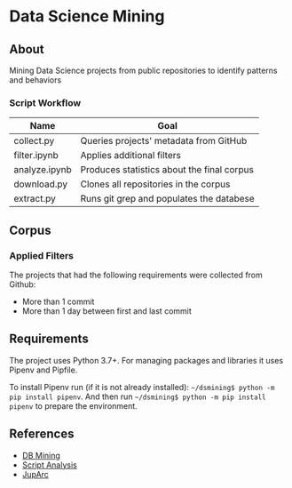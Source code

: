 # Data Science Mining

## About
Mining Data Science projects from public repositories to identify patterns and behaviors

### Script Workflow
| Name          | Goal                                       |
| ------------- |--------------------------------------------|  
| collect.py    | Queries projects' metadata from GitHub     | 
| filter.ipynb  | Applies additional filters                 |
| analyze.ipynb | Produces statistics about the final corpus | 
| download.py   | Clones all repositories in the corpus      |
| extract.py    | Runs git grep and populates the databese   |

## Corpus
### Applied Filters
The projects that had the following requirements were collected from Github:
- More than 1 commit
- More than 1 day between first and last commit

## Requirements
The project uses Python 3.7+.  For managing packages and libraries it uses Pipenv and Pipfile.

To install Pipenv run (if it is not already installed): ``~/dsmining$ python -m pip install pipenv``.
And then run ``~/dsmining$ python -m pip install pipenv`` to prepare the environment.

## References
- [DB Mining](https://github.com/gems-uff/db-mining)
- [Script Analysis](https://github.com/dew-uff/script-analysis)
- [JupArc](https://github.com/gems-uff/jupyter-archaeology)
